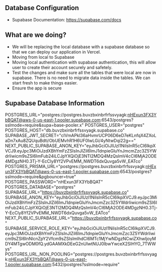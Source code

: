## Database Configuration ##
- Supabase Documentation: https://supabase.com/docs
## What are we doing?
- We will be replacing the local database with a supabase database so that we can deploy our application in Vercel.
- Moving from local to Supabase
- Moving local authentication with supabase authentication, this will allow user to create their account securely and safetely.
- Test the changes and make sure all the tables that were local are now in supabase. There is no need to migrate data inside the tables. We can start fresh to make things easier.
- Ensure the app is secure

## Supabase Database Information
POSTGRES_URL="postgres://postgres.buvzbxinbrfrfssvyagk:nHExun3FX3YbBQAT@aws-0-us-east-1.pooler.supabase.com:6543/postgres?sslmode=require&supa=base-pooler.x"
POSTGRES_USER="postgres"
POSTGRES_HOST="db.buvzbxinbrfrfssvyagk.supabase.co"
SUPABASE_JWT_SECRET="cIVmAPkl36aHvmrUCP06D6eD7eKLnfqX4ZXoLaDn7xAu8ZQUquBdti/ObUEMvhR1H6UF0IwLGi/4yNtwDqi22g=="
NEXT_PUBLIC_SUPABASE_ANON_KEY="eyJhbGciOiJIUzI1NiIsInR5cCI6IkpXVCJ9.eyJpc3MiOiJzdXBhYmFzZSIsInJlZiI6ImJ1dnpieGluYnJmcmZzc3Z5YWdrIiwicm9sZSI6ImFub24iLCJpYXQiOjE3NTI2MDQ4MzQsImV4cCI6MjA2ODE4MDgzNH0.3Tj-Y-EcCly8Yf2VPvEMM_NWDT6dxQuvga5vW_EATco"
POSTGRES_PRISMA_URL="postgres://postgres.buvzbxinbrfrfssvyagk:nHExun3FX3YbBQAT@aws-0-us-east-1.pooler.supabase.com:6543/postgres?sslmode=require&pgbouncer=true"
POSTGRES_PASSWORD="nHExun3FX3YbBQAT"
POSTGRES_DATABASE="postgres"
SUPABASE_URL="https://buvzbxinbrfrfssvyagk.supabase.co"
SUPABASE_ANON_KEY="eyJhbGciOiJIUzI1NiIsInR5cCI6IkpXVCJ9.eyJpc3MiOiJzdXBhYmFzZSIsInJlZiI6ImJ1dnpieGluYnJmcmZzc3Z5YWdrIiwicm9sZSI6ImFub24iLCJpYXQiOjE3NTI2MDQ4MzQsImV4cCI6MjA2ODE4MDgzNH0.3Tj-Y-EcCly8Yf2VPvEMM_NWDT6dxQuvga5vW_EATco"
NEXT_PUBLIC_SUPABASE_URL="https://buvzbxinbrfrfssvyagk.supabase.co"
SUPABASE_SERVICE_ROLE_KEY="eyJhbGciOiJIUzI1NiIsInR5cCI6IkpXVCJ9.eyJpc3MiOiJzdXBhYmFzZSIsInJlZiI6ImJ1dnpieGluYnJmcmZzc3Z5YWdrIiwicm9sZSI6InNlcnZpY2Vfcm9sZSIsImlhdCI6MTc1MjYwNDgzNCwiZXhwIjoyMDY4MTgwODM0fQ.ydGAAMXkDEeG2nUIwtNUJ0IbwYwceX2SIHYO_7TWWys"
POSTGRES_URL_NON_POOLING="postgres://postgres.buvzbxinbrfrfssvyagk:nHExun3FX3YbBQAT@aws-0-us-east-1.pooler.supabase.com:5432/postgres?sslmode=require"


